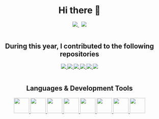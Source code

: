 <div align="center">
  <h1>Hi there 👋 </h1>

  <div>
    <a href="https://www.linkedin.com/in/aleksander-brzozowski/">
      <img src="https://img.shields.io/badge/linkedin-%230077B5.svg?style=for-the-badge&logo=linkedin&logoColor=white" />
    </a>
    &nbsp;
    <a href="https://www.goodreads.com/user/show/128293181-aleksander-brzozowski">
      <img src="https://img.shields.io/badge/goodreads-%23F4F1EA?style=for-the-badge&logo=goodreads&logoColor=%23927F64" />
    </a>
  </div>
</div>

<br />

<div align="center">
  <h2>During this year, I contributed to the following repositories</h2>
  <a href="https://github.com/JLLeitschuh/ktlint-gradle"">
    <img src="https://github-readme-stats.vercel.app/api/pin/?username=JLLeitschuh&repo=ktlint-gradle&theme=default" />
  </a>
  <a href="https://github.com/allegro/hermes">
      <img src="https://github-readme-stats.vercel.app/api/pin/?username=allegro&repo=hermes&theme=default" />
  </a>
  <a href="https://github.com/spring-io/initializr">
    <img src="https://github-readme-stats.vercel.app/api/pin/?username=spring-io&repo=initializr&theme=default" />
  </a>
  <a href="https://github.com/allegro/hacktoberfest-dashboard">
      <img src="https://github-readme-stats.vercel.app/api/pin/?username=allegro&repo=hacktoberfest-dashboard&theme=default" />
  </a>
  <a href="https://github.com/resilience4j/resilience4j">
      <img  src="https://github-readme-stats.vercel.app/api/pin/?username=resilience4j&repo=resilience4j&theme=default" />
  </a>
  <a href="https://github.com/oskardudycz/ArchitectureWeekly">
      <img src="https://github-readme-stats.vercel.app/api/pin/?username=oskardudycz&repo=ArchitectureWeekly&theme=default" />
  </a>
</div>

<br />

<div align="center">
  <h2>Languages & Development Tools</h2>
  <a href="https://golang.org/">
    <img width="48px" height="48px" src="https://cdn.jsdelivr.net/gh/devicons/devicon/icons/go/go-original.svg" />
  </a>
  <a href="https://kotlinlang.org/">
    <img width="48px" height="48px" src="https://cdn.jsdelivr.net/gh/devicons/devicon/icons/kotlin/kotlin-original.svg" />
  </a>
  <a href="https://groovy-lang.org/">
    <img width="48px" height="48px" src="https://cdn.jsdelivr.net/gh/devicons/devicon/icons/groovy/groovy-original.svg" />
  </a>
  <a href="https://reactjs.org">
    <img width="48px" height="48px" src="https://cdn.jsdelivr.net/gh/devicons/devicon/icons/react/react-original.svg" />
  </a>
  <a href="https://spring.io">
    <img width="48px" height="48px" src="https://cdn.jsdelivr.net/gh/devicons/devicon/icons/spring/spring-original.svg" />
  </a>
  <a href="https://docker.com/">
    <img width="48px" height="48px" src="https://cdn.jsdelivr.net/gh/devicons/devicon/icons/docker/docker-original.svg" />
  </a>
  <a href="https://github.com/">
    <img width="48px" height="48px" src="https://cdn.jsdelivr.net/gh/devicons/devicon/icons/github/github-original.svg" />
  </a>
  <a href="https://www.jetbrains.com/idea/">
    <img width="48px" height="48px" src="https://cdn.jsdelivr.net/gh/devicons/devicon/icons/intellij/intellij-original.svg" />
  </a>
</div>
